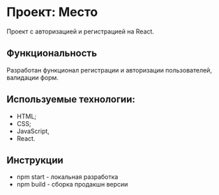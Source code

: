 # Проект: Место
Проект с авторизацией и регистрацией на React. 

## Функциональность
Разработан функционал регистрации и авторизации пользователей, валидации форм. 

## Используемые технологии:
- HTML;
- CSS;
- JavaScript,
- React.

## Инструкции
- npm start - локальная разработка
- npm build - сборка продакшн версии
